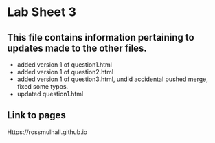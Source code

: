 # Lab Sheet 3
This file contains information pertaining to updates made to the other files.
---
- added version 1 of question1.html
- added version 1 of question2.html
- added version 1 of question3.html, undid accidental pushed merge, fixed some typos.
- updated question1.html
## Link to pages 
Https://rossmulhall.github.io
